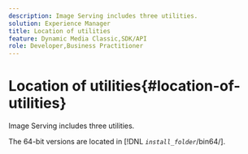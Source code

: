 ```yaml
---
description: Image Serving includes three utilities.
solution: Experience Manager
title: Location of utilities
feature: Dynamic Media Classic,SDK/API
role: Developer,Business Practitioner
---
```


# Location of utilities{#location-of-utilities}

Image Serving includes three utilities.

The 64-bit versions are located in [!DNL *`install_folder`*/bin64/]. 
